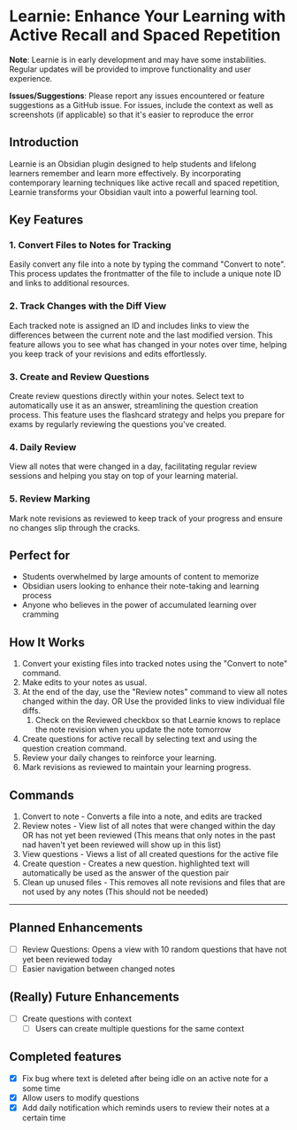 # Learnie: Enhance Your Learning with Active Recall and Spaced Repetition

**Note**: Learnie is in early development and may have some instabilities. Regular updates will be provided to improve functionality and user experience.

**Issues/Suggestions**: Please report any issues encountered or feature suggestions as a GitHub issue. For issues, include the context as well as screenshots (if applicable) so that it's easier to reproduce the error 

## Introduction

Learnie is an Obsidian plugin designed to help students and lifelong learners remember and learn more effectively. By incorporating contemporary learning techniques like active recall and spaced repetition, Learnie transforms your Obsidian vault into a powerful learning tool.

## Key Features

### 1. Convert Files to Notes for Tracking

Easily convert any file into a note by typing the command "Convert to note". This process updates the frontmatter of the file to include a unique note ID and links to additional resources.

### 2. Track Changes with the Diff View

Each tracked note is assigned an ID and includes links to view the differences between the current note and the last modified version. This feature allows you to see what has changed in your notes over time, helping you keep track of your revisions and edits effortlessly.

### 3. Create and Review Questions

Create review questions directly within your notes. Select text to automatically use it as an answer, streamlining the question creation process. This feature uses the flashcard strategy and helps you prepare for exams by regularly reviewing the questions you've created.

### 4. Daily Review

View all notes that were changed in a day, facilitating regular review sessions and helping you stay on top of your learning material.

### 5. Review Marking

Mark note revisions as reviewed to keep track of your progress and ensure no changes slip through the cracks.

## Perfect for

- Students overwhelmed by large amounts of content to memorize
- Obsidian users looking to enhance their note-taking and learning process
- Anyone who believes in the power of accumulated learning over cramming

## How It Works

1. Convert your existing files into tracked notes using the "Convert to note" command.
2. Make edits to your notes as usual.
3. At the end of the day, use the "Review notes" command to view all notes changed within the day. OR Use the provided links to view individual file diffs.
    1. Check on the Reviewed checkbox so that Learnie knows to replace the note revision when you update the note tomorrow
4. Create questions for active recall by selecting text and using the question creation command.
5. Review your daily changes to reinforce your learning.
6. Mark revisions as reviewed to maintain your learning progress.

## Commands
1. Convert to note - Converts a file into a note, and edits are tracked
2. Review notes - View list of all notes that were changed within the day OR has not yet been reviewed (This means that only notes in the past nad haven't yet been reviewed will show up in this list)
3. View questions - Views a list of all created questions for the active file
4. Create question - Creates a new question. highlighted text will automatically be used as the answer of the question pair
5. Clean up unused files - This removes all note revisions and files that are not used by any notes (This should not be needed)

---

## Planned Enhancements
- [ ] Review Questions: Opens a view with 10 random questions that have not yet been reviewed today
- [ ] Easier navigation between changed notes

## (Really) Future Enhancements
- [ ] Create questions with context
	- [ ] Users can create multiple questions for the same context

## Completed features
- [x] Fix bug where text is deleted after being idle on an active note for a some time
- [x] Allow users to modify questions
- [x] Add daily notification which reminds users to review their notes at a certain time

